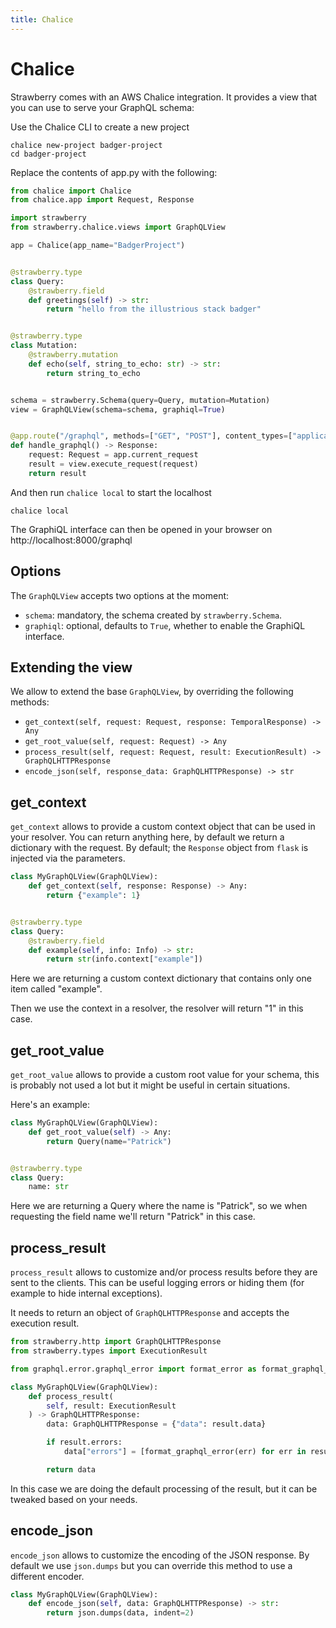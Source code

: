 ```yaml
---
title: Chalice
---
```


# Chalice

Strawberry comes with an AWS Chalice integration. It provides a view that you can
use to serve your GraphQL schema:

Use the Chalice CLI to create a new project

```shell
chalice new-project badger-project
cd badger-project
```

Replace the contents of app.py with the following:

```python
from chalice import Chalice
from chalice.app import Request, Response

import strawberry
from strawberry.chalice.views import GraphQLView

app = Chalice(app_name="BadgerProject")


@strawberry.type
class Query:
    @strawberry.field
    def greetings(self) -> str:
        return "hello from the illustrious stack badger"


@strawberry.type
class Mutation:
    @strawberry.mutation
    def echo(self, string_to_echo: str) -> str:
        return string_to_echo


schema = strawberry.Schema(query=Query, mutation=Mutation)
view = GraphQLView(schema=schema, graphiql=True)


@app.route("/graphql", methods=["GET", "POST"], content_types=["application/json"])
def handle_graphql() -> Response:
    request: Request = app.current_request
    result = view.execute_request(request)
    return result

```

And then run `chalice local` to start the localhost

```shell
chalice local
```

The GraphiQL interface can then be opened in your browser on http://localhost:8000/graphql

## Options

The `GraphQLView` accepts two options at the moment:

- `schema`: mandatory, the schema created by `strawberry.Schema`.
- `graphiql`: optional, defaults to `True`, whether to enable the GraphiQL interface.

## Extending the view

We allow to extend the base `GraphQLView`, by overriding the following methods:

- `get_context(self, request: Request, response: TemporalResponse) -> Any`
- `get_root_value(self, request: Request) -> Any`
- `process_result(self, request: Request, result: ExecutionResult) -> GraphQLHTTPResponse`
- `encode_json(self, response_data: GraphQLHTTPResponse) -> str`

## get_context

`get_context` allows to provide a custom context object that can be used in your
resolver. You can return anything here, by default we return a dictionary with
the request. By default; the `Response` object from `flask` is injected via the
parameters.

```python
class MyGraphQLView(GraphQLView):
    def get_context(self, response: Response) -> Any:
        return {"example": 1}


@strawberry.type
class Query:
    @strawberry.field
    def example(self, info: Info) -> str:
        return str(info.context["example"])
```

Here we are returning a custom context dictionary that contains only one item
called "example".

Then we use the context in a resolver, the resolver will return "1" in this
case.

## get_root_value

`get_root_value` allows to provide a custom root value for your schema, this is
probably not used a lot but it might be useful in certain situations.

Here's an example:

```python
class MyGraphQLView(GraphQLView):
    def get_root_value(self) -> Any:
        return Query(name="Patrick")


@strawberry.type
class Query:
    name: str
```

Here we are returning a Query where the name is "Patrick", so we when requesting
the field name we'll return "Patrick" in this case.

## process_result

`process_result` allows to customize and/or process results before they are sent
to the clients. This can be useful logging errors or hiding them (for example to
hide internal exceptions).

It needs to return an object of `GraphQLHTTPResponse` and accepts the execution
result.

```python
from strawberry.http import GraphQLHTTPResponse
from strawberry.types import ExecutionResult

from graphql.error.graphql_error import format_error as format_graphql_error

class MyGraphQLView(GraphQLView):
    def process_result(
        self, result: ExecutionResult
    ) -> GraphQLHTTPResponse:
        data: GraphQLHTTPResponse = {"data": result.data}

        if result.errors:
            data["errors"] = [format_graphql_error(err) for err in result.errors]

        return data
```

In this case we are doing the default processing of the result, but it can be
tweaked based on your needs.

## encode_json

`encode_json` allows to customize the encoding of the JSON response. By default
we use `json.dumps` but you can override this method to use a different encoder.

```python
class MyGraphQLView(GraphQLView):
    def encode_json(self, data: GraphQLHTTPResponse) -> str:
        return json.dumps(data, indent=2)
```
